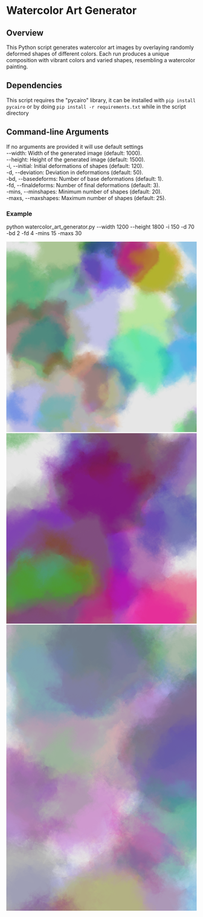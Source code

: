 # Watercolor Art Generator

## Overview
This Python script generates watercolor art images by overlaying randomly deformed shapes of different colors. Each run produces a unique composition with vibrant colors and varied shapes, resembling a watercolor painting.

## Dependencies
This script requires the "pycairo" library, it can be installed with `pip install pycairo` or by doing `pip install -r requirements.txt` while in the script directory

## Command-line Arguments
If no arguments are provided it will use default settings  
--width: Width of the generated image (default: 1000).  
--height: Height of the generated image (default: 1500).  
-i, --initial: Initial deformations of shapes (default: 120).  
-d, --deviation: Deviation in deformations (default: 50).  
-bd, --basedeforms: Number of base deformations (default: 1).  
-fd, --finaldeforms: Number of final deformations (default: 3).  
-mins, --minshapes: Minimum number of shapes (default: 20).  
-maxs, --maxshapes: Maximum number of shapes (default: 25).  
  
### Example
python watercolor_art_generator.py --width 1200 --height 1800 -i 150 -d 70 -bd 2 -fd 4 -mins 15 -maxs 30   
  
![Example 1](https://github.com/SPCS-Projects/Water-Color-Art-Generator/blob/main/example_1.png)
![Example 2](https://github.com/SPCS-Projects/Water-Color-Art-Generator/blob/main/example_2.png)
![Example 3](https://github.com/SPCS-Projects/Water-Color-Art-Generator/blob/main/example_3.png)
